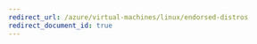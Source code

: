 ```yaml
---
redirect_url: /azure/virtual-machines/linux/endorsed-distros
redirect_document_id: true
---
```

